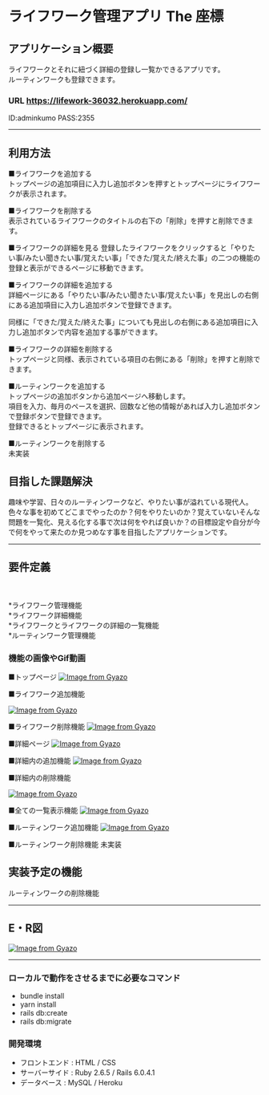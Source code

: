 # ライフワーク管理アプリ The 座標

## アプリケーション概要 

ライフワークとそれに紐づく詳細の登録し一覧かできるアプリです。  
ルーティンワークも登録できます。

### URL https://lifework-36032.herokuapp.com/

ID:adminkumo PASS:2355

---------------------------------------------------------
## 利用方法

■ライフワークを追加する  
トップページの追加項目に入力し追加ボタンを押すとトップページにライフワークが表示されます。

■ライフワークを削除する  
表示されているライフワークのタイトルの右下の「削除」を押すと削除できます。

■ライフワークの詳細を見る
登録したライフワークをクリックすると「やりたい事/みたい聞きたい事/覚えたい事」「できた/覚えた/終えた事」の二つの機能の登録と表示ができるページに移動できます。

■ライフワークの詳細を追加する  
詳細ページにある「やりたい事/みたい聞きたい事/覚えたい事」を見出しの右側にある追加項目に入力し追加ボタンで登録できます。
  
同様に「できた/覚えた/終えた事」についても見出しの右側にある追加項目に入力し追加ボタンで内容を追加する事ができます。

■ライフワークの詳細を削除する  
トップページと同様、表示されている項目の右側にある「削除」を押すと削除できます。

■ルーティンワークを追加する  
トップページの追加ボタンから追加ページへ移動します。  
項目を入力、毎月のペースを選択、回数など他の情報があれば入力し追加ボタンで登録ボタンで登録できます。  
登録できるとトップページに表示されます。

■ルーティンワークを削除する  
未実装

## 目指した課題解決　
趣味や学習、日々のルーティンワークなど、やりたい事が溢れている現代人。色々な事を初めてどこまでやったのか？何をやりたいのか？覚えていないそんな問題を一覧化、見える化する事で次は何をやれば良いか？の目標設定や自分が今で何をやって来たのか見つめなす事を目指したアプリケーションです。

---------------------------------------------------------
## 要件定義
　　  

*ライフワーク管理機能  
*ライフワーク詳細機能  
*ライフワークとライフワークの詳細の一覧機能  
*ルーティンワーク管理機能  

### 機能の画像やGif動画
■トップページ
[![Image from Gyazo](https://i.gyazo.com/cd45d9977bda491a65883050f9af154b.png)](https://gyazo.com/cd45d9977bda491a65883050f9af154b)


■ライフワーク追加機能

[![Image from Gyazo](https://i.gyazo.com/119d8ebefadc6abb72d71181d642820b.gif)](https://gyazo.com/119d8ebefadc6abb72d71181d642820b)

■ライフワーク削除機能
[![Image from Gyazo](https://i.gyazo.com/3c3802e5bea7396dab0686b243c0c421.gif)](https://gyazo.com/3c3802e5bea7396dab0686b243c0c421)

■詳細ページ
[![Image from Gyazo](https://i.gyazo.com/2d3ca9ebe28b223ee8fe63a6cedf193b.gif)](https://gyazo.com/2d3ca9ebe28b223ee8fe63a6cedf193b)

■詳細内の追加機能
[![Image from Gyazo](https://i.gyazo.com/cc571117255a6c74f8a4cbd8bb175d57.gif)](https://gyazo.com/cc571117255a6c74f8a4cbd8bb175d57)

■詳細内の削除機能

[![Image from Gyazo](https://i.gyazo.com/8eadddf602276eef54bbe3b7afda5488.gif)](https://gyazo.com/8eadddf602276eef54bbe3b7afda5488)

■全ての一覧表示機能
[![Image from Gyazo](https://i.gyazo.com/2ce506541368e864cbc0ff02e245cc66.gif)](https://gyazo.com/2ce506541368e864cbc0ff02e245cc66)

■ルーティンワーク追加機能 
[![Image from Gyazo](https://i.gyazo.com/06625f9f6bdd21679122f7c7dddc676b.gif)](https://gyazo.com/06625f9f6bdd21679122f7c7dddc676b) 

■ルーティンワーク削除機能
未実装

## 実装予定の機能	

ルーティンワークの削除機能

---------------------------------------------------------

## E・R図
[![Image from Gyazo](https://i.gyazo.com/93724fd4d4caf7ac6b325b2415468d50.png)](https://gyazo.com/93724fd4d4caf7ac6b325b2415468d50)


---------------------------------------------------------

### ローカルで動作をさせるまでに必要なコマンド
* bundle install
* yarn install
* rails db:create
* rails db:migrate


### 開発環境
* フロントエンド : HTML / CSS 
* サーバーサイド : Ruby 2.6.5 / Rails 6.0.4.1
* データベース : MySQL / Heroku   